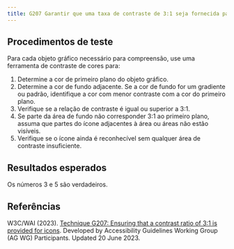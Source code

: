 ```yaml
---
title: G207 Garantir que uma taxa de contraste de 3:1 seja fornecida para ícones
---
```


## Procedimentos de teste

Para cada objeto gráfico necessário para compreensão, use uma ferramenta de contraste de cores para:

1. Determine a cor de primeiro plano do objeto gráfico.
2. Determine a cor de fundo adjacente. Se a cor de fundo for um gradiente ou padrão, identifique a cor com menor contraste com a cor do primeiro plano.
3. Verifique se a relação de contraste é igual ou superior a 3:1.
4. Se parte da área de fundo não corresponder 3:1 ao primeiro plano, assuma que partes do ícone adjacentes à área ou áreas não estão visíveis.
5. Verifique se o ícone ainda é reconhecível sem qualquer área de contraste insuficiente.

## Resultados esperados
Os números 3 e 5 são verdadeiros.

## Referências

W3C/WAI (2023). [Technique G207: Ensuring that a contrast ratio of 3:1 is provided for icons](https://www.w3.org/WAI/WCAG21/Techniques/general/G207). Developed by Accessibility Guidelines Working Group (AG WG) Participants. Updated 20 June 2023.